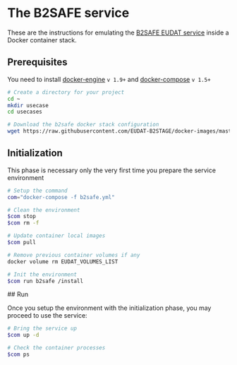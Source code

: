 # The B2SAFE service

These are the instructions for emulating the [B2SAFE EUDAT service](http://www.eudat.eu/b2safe) inside a Docker container stack.

## Prerequisites

You need to install [docker-engine](https://docs.docker.com/engine/installation/) `v 1.9+` and [docker-compose](https://docs.docker.com/compose/install/) `v 1.5+`

```bash
# Create a directory for your project
cd ~
mkdir usecase
cd usecases

# Download the b2safe docker stack configuration
wget https://raw.githubusercontent.com/EUDAT-B2STAGE/docker-images/master/usecases/b2safe.yml
```

## Initialization

This phase is necessary only the very first time you prepare the service environment

```bash
# Setup the command
com="docker-compose -f b2safe.yml"

# Clean the environment
$com stop
$com rm -f

# Update container local images
$com pull

# Remove previous container volumes if any
docker volume rm EUDAT_VOLUMES_LIST

# Init the environment
$com run b2safe /install
```

## Run

Once you setup the environment with the initialization phase,
you may proceed to use the service:

```bash
# Bring the service up
$com up -d

# Check the container processes
$com ps
```
